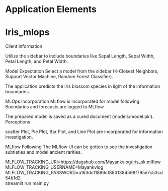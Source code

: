 #    Application Elements
#    Iris_mlops

Client Information


Utilize the sidebar to include boundaries like Sepal Length, Sepal Width, Petal Length, and Petal Width.


Model Expectation
Select a model from the sidebar (K-Closest Neighbors,  Support Vector Machine, Random Forest Classifier).

The application predicts the Iris blossom species in light of the information boundaries.


MLOps Incorporation
MLflow is incorporated for model following.
Boundaries and forecasts are logged to MLflow.


The prepared model is saved as a cured document (models/model.pkl).
Perceptions


scatter Plot, Pie Plot, Bar Plot, and Line Plot are incorporated for information investigation.


MLflow Following
The MLflow UI can be gotten to see the investigation subtleties and model ancient rarities.

MLFLOW_TRACKING_URI=https://dagshub.com/Mayankvlog/iris_ok.mlflow \
MLFLOW_TRACKING_USERNAME=Mayankvlog \
MLFLOW_TRACKING_PASSWORD=a163dc11889cf8831384598f795e7c53cd54b1d2 \
streamlit run main.py



